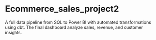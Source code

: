 # Ecommerce_sales_project2
A full data pipeline from SQL to Power BI with automated transformations using dbt. The final dashboard analyze sales, revenue, and customer insights.
